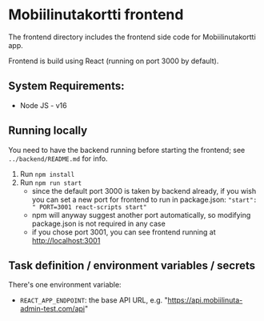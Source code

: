 # Mobiilinutakortti frontend

The frontend directory includes the frontend side code for Mobiilinutakortti app.

Frontend is build using React (running on port 3000 by default).

## System Requirements:

- Node JS - v16

## Running locally

You need to have the backend running before starting the frontend; see `../backend/README.md` for info.

1. Run `npm install`
2. Run `npm run start`
    * since the default port 3000 is taken by backend already, if you wish you can set a new port for frontend to run in package.json: `"start": " PORT=3001 react-scripts start"`
    * npm will anyway suggest another port automatically, so modifying package.json is not required in any case
    * if you chose port 3001, you can see frontend running at [http://localhost:3001](http://localhost:3001)

## Task definition / environment variables / secrets

There's one environment variable:
* `REACT_APP_ENDPOINT`: the base API URL, e.g. "https://api.mobiilinuta-admin-test.com/api"
